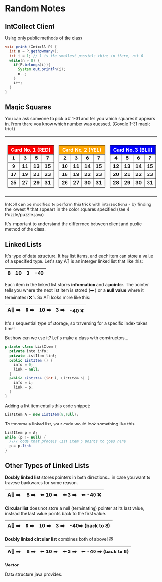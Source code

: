 # Random Notes

## IntCollect Client

Using only public methods of the class

```java
void print (Intcoll P) {
  int n = P.gethowmany();
  int i = 1; // 1 is the smallest possible thing in there, not 0
  while(n > 0) {
    if(P.belongs(i)){
      System.out.println(i);
      n--;
    }
    i++;
  }
} 
```

## Magic Squares

You can ask someone to pick a # 1-31 and tell you which squares it appears in. From there you know which number was guessed. (Google 1-31 magic trick)

<table><tr><td><center><table border=1 cellpadding=2><tr><th bgcolor=red colspan=4><font color=white><center>Card No. 1 (RED)</center></font><tr><td><center><b>1</b></center><td><center><b>3</b></center><td><center><b>5</b></center><td><center><b>7</b></center><tr><td><center><b>9</b></center><td><center><b>11</b></center><td><center><b>13</b></center><td><center><b>15</b></center><tr><td><center><b>17</b></center><td><center><b>19</b></center><td><center><b>21</b></center><td><center><b>23</b></center><tr><td><center><b>25</b></center><td><center><b>27</b></center><td><center><b>29</b></center><td><center><b>31</b></center></table></center><td><table border=1 cellpadding=2><tr><th bgcolor=orange colspan=4><font color=white><center>Card No. 2 (YEL)</center></font><tr><td><center><b>2</b></center><td><center><b>3</b></center><td><center><b>6</b></center><td><center><b>7</b></center><tr><td><center><b>10</b></center><td><center><b>11</b></center><td><center><b>14</b></center><td><center><b>15</b></center><tr><td><center><b>18</b></center><td><center><b>19</b></center><td><center><b>22</b></center><td><center><b>23</b></center><tr><td><center><b>26</b></center><td><center><b>27</b></center><td><center><b>30</b></center><td><center><b>31</b></center></table><td><table border=1 cellpadding=2><tr><th bgcolor=blue colspan=4><font color=white><center>Card No. 3 (BLU)</center></font><tr><td><center><b>4</b></center><td><center><b>5</b></center><td><center><b>6</b></center><td><center><b>7</b></center><tr><td><center><b>12</b></center><td><center><b>13</b></center><td><center><b>14</b></center><td><center><b>15</b></center><tr><td><center><b>20</b></center><td><center><b>21</b></center><td><center><b>22</b></center><td><center><b>23</b></center><tr><td><center><b>28</b></center><td><center><b>29</b></center><td><center><b>30</b></center><td><center><b>31</b></center></table><td><center><table border=1 cellpadding=2><tr><th bgcolor=green colspan=4><font color=white><center>Card No. 4 (GRE)</center></font><tr><td><center><b>8</b></center><td><center><b>9</b></center><td><center><b>10</b></center><td><center><b>11</b></center><tr><td><center><b>12</b></center><td><center><b>13</b></center><td><center><b>14</b></center><td><center><b>15</b></center><tr><td><center><b>24</b></center><td><center><b>25</b></center><td><center><b>26</b></center><td><center><b>27</b></center><tr><td><center><b>28</b></center><td><center><b>29</b></center><td><center><b>30</b></center><td><center><b>31</b></center></table></center><td><center><table border=1 cellpadding=2><tr><th bgcolor=gray colspan=4><font color=white><center>Card No. 5 (GRA)</center></font><tr><td><center><b>16</b></center><td><center><b>17</b></center><td><center><b>18</b></center><td><center><b>19</b></center><tr><td><center><b>20</b></center><td><center><b>21</b></center><td><center><b>22</b></center><td><center><b>23</b></center><tr><td><center><b>24</b></center><td><center><b>25</b></center><td><center><b>26</b></center><td><center><b>27</b></center><tr><td><center><b>28</b></center><td><center><b>29</b></center><td><center><b>30</b></center><td><center><b>31</b></center></table></center></table>

Intcoll can be modified to perform this trick with intersections - by finding the lowest # that appears in the color squares specified (see 4 Puzzle/puzzle.java)

It's important to understand the difference between client and public method of the class.

## Linked Lists

It's type of data structure. It has list items, and each item can store a value of a specified type. Let's say A[] is an interger linked list that like this:

| 8 | 10 | 3 | -40 |
|--|--|--|--|

Each item in the linked list stores **information** and a **pointer**. The pointer tells you where the next list item is stored (➡️ ) or a **null value** where it terminates (❌ ). So A[] looks more like this:

| A[] ➡️ | 8 ➡️ | 10 ➡️ | 3 ➡️ | -40 ❌ |
|--|--|--|--|--|

It's a sequential type of storage, so traversing for a specific index takes time!

But how can we use it? Let's make a class with constructors...

```java
private class ListItem {
  private into info;
  private ListItem link;
  public ListItem () {
    info = 0;
    link = null;
  }
  public ListItem (int i, ListItem p) {
    info = i;
    link = p;
  }
}
```

Adding a list item entails this code snippet:

```java
ListItem A = new ListItem(8,null);
```

To traverse a linked list, your code would look something like this:

```java
ListItem p = A;
while (p != null) {
  //// code that process list item p points to goes here
  p = p.link
}
```

## Other Types of Linked Lists

**Doubly linked list** stores pointers in both directions... in case you want to travese backwards for some reason. 

| A[] ➡️ |️ 8 ➡️ | ⬅️ 10 ➡️ | ⬅️ 3 ➡️ | ⬅️ -40 ❌ |
|--|--|--|--|--|

**Circular list** does not store a null (terminating) pointer at its last value, instead the last value points back to the first value.

| A[] ➡️ | 8 ➡️ | 10 ➡️ | 3 ➡️ | -40➡️ (back to 8) |
|--|--|--|--|--|

**Doubly linked circular list** combines both of above! 😼

| A[] ➡️ |️ 8 ➡️ | ⬅️ 10 ➡️ | ⬅️ 3 ➡️ | ⬅️ -40 ➡️ (back to 8) |
|--|--|--|--|--|

**Vector**

Data structure java provides.